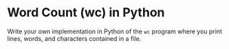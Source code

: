 # Word Count (wc) in Python

Write your own implementation in Python of the `wc` program where you print lines, words, and characters contained in a file.
